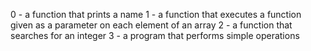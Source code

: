0 - a function that prints a name
1 - a function that executes a function given as a parameter on each element of an array
2 - a function that searches for an integer
3 - a program that performs simple operations
